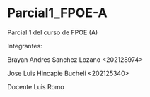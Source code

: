 # Parcial1_FPOE-A
Parcial 1 del curso de FPOE (A)


Integrantes: 

Brayan Andres Sanchez Lozano <202128974>

Jose Luis Hincapie Bucheli <202125340>


Docente Luis Romo
